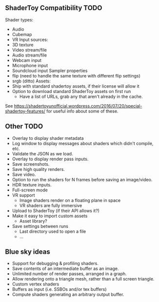 ShaderToy Compatibility TODO
----------------------------

Shader types:
- Audio
- Cubemap
- VR
Input sources:
- 3D texture
- Video stream/file
- Audio stream/file
- Webcam input
- Microphone input
- Soundcloud input
Sampler properties
- flip (need to handle the same texture with different flip settings)
- srgb (ditto)
Assets:
- Ship with standard shadertoy assets, if their license will allow it
- Option to download standard ShaderToy assets on first run
  - Have a list of URLs, grab any that aren't already in the cache.

See 
  https://shadertoyunofficial.wordpress.com/2016/07/20/special-shadertoy-features/ 
for useful info about some of these.


Other TODO
----------

- Overlay to display shader metadata 
- Log window to display messages about shaders which didn't compile, etc.
- Validate the JSON as we load.
- Overlay to display render pass inputs.
- Save screenshots.
- Save high quality renders.
- Save video.
- Option to run the shaders for N frames before saving an image/video.
- HDR texture inputs.
- Full-screen mode
- VR support
  - Image shaders render on a floating plane in space
  - VR shaders are fully immersive
- Upload to ShaderToy (if their API allows it?)
- Make it easy to import custom assets
  - Asset library?
- Save settings between runs
  - Last directory used to open a file
  - ...


Blue sky ideas
--------------

- Support for debugging & profiling shaders.
- Save contents of an intermediate buffer as an image.
- Unlimited number of render passes, arranged in a graph.
- Allow rendering onto a triangle mesh, rather than a full screen triangle.
- Custom vertex shaders
- Buffers as input (i.e. SSBOs and/or tex buffers)
- Compute shaders generating an arbitrary output buffer.
